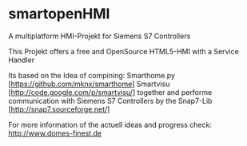 smartopenHMI
============

A multiplatform HMI-Projekt for Siemens S7 Controllers

This Projekt offers a free and OpenSource HTML5-HMI with a Service Handler

Its based on the Idea of compining:
Smarthome.py [https://github.com/mknx/smarthome]
Smartvisu [http://code.google.com/p/smartvisu/]
together and performe communication with Siemens S7 Controllers by the 
Snap7-Lib [http://snap7.sourceforge.net/]

For more information of the actuell ideas and progress check:
http://www.domes-finest.de

